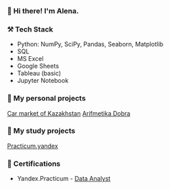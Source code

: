 ### 👋 Hi there! I'm Alena. 

### ⚒️ Tech Stack
- Python: NumPy, SciPy, Pandas, Seaborn, Matplotlib
- SQL
- MS Excel
- Google Sheets
- Tableau (basic)
- Jupyter Notebook

### 📁 My personal projects
[Car market of Kazakhstan](https://github.com/alenatonn/Personal_projects/tree/main/1.%20%D0%90%D0%B2%D1%82%D0%BE%D1%80%D1%8B%D0%BD%D0%BE%D0%BA%20%D0%9A%D0%B0%D0%B7%D0%B0%D1%85%D1%81%D1%82%D0%B0%D0%BD%D0%B0)
[Arifmetika Dobra](https://github.com/alenatonn/Personal_projects/tree/main/2.%20%D0%90%D1%80%D0%B8%D1%84%D0%BC%D0%B5%D1%82%D0%B8%D0%BA%D0%B0%20%D0%94%D0%BE%D0%B1%D1%80%D0%B0)

### 📁 My study projects
[Practicum.yandex](https://github.com/alenatonn/Study_projects)


### 📜 Certifications
- Yandex.Practicum - [Data Analyst](https://disk.yandex.ru/i/FN4m99QfJ9B-7g)




<!--
**alenatonn/alenatonn** is a ✨ _special_ ✨ repository because its `README.md` (this file) appears on your GitHub profile.

Here are some ideas to get you started:

- 🔭 I’m currently working on ...
- 🌱 I’m currently learning ...
- 👯 I’m looking to collaborate on ...
- 🤔 I’m looking for help with ...
- 💬 Ask me about ...
- 📫 How to reach me: ...
- 😄 Pronouns: ...
- ⚡ Fun fact: ...
-->
